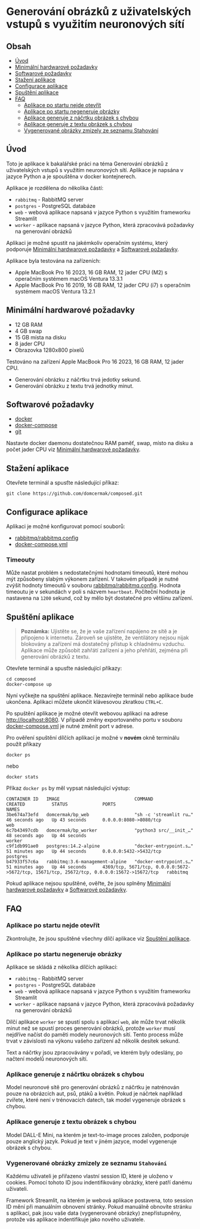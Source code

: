 # Generování obrázků z uživatelských vstupů s využitím neuronových sítí
## Obsah
- [Úvod](#úvod)
- [Minimální hardwarové požadavky](#minimální-hardwarové-požadavky)
- [Softwarové požadavky](#softwarové-požadavky)
- [Stažení aplikace](#stažení-aplikace)
- [Configurace aplikace](#configurace-aplikace)
- [Spuštění aplikace](#spuštění-aplikace)
- [FAQ](#faq)
    - [Aplikace po startu nejde otevřít](#aplikace-po-startu-nejde-otevřít)
    - [Aplikace po startu negeneruje obrázky](#aplikace-po-startu-negeneruje-obrázky)
    - [Aplikace generuje z náčrtku obrázek s chybou](#aplikace-generuje-z-náčrtku-obrázek-s-chybou)
    - [Aplikace generuje z textu obrázek s chybou](#aplikace-generuje-z-textu-obrázek-s-chybou)
    - [Vygenerované obrázky zmizely ze seznamu Stahování](#vygenerované-obrázky-zmizely-ze-seznamu-stahování)

## Úvod

Toto je aplikace k bakalářské práci na téma Generování obrázků z uživatelských vstupů s využitím neuronových sítí. Aplikace je napsána v jazyce Python a je spouštěna v docker kontejnerech. 

Aplikace je rozdělena do několika částí:
- `rabbitmq` - RabbitMQ server
- `postgres` - PostgreSQL databáze
- `web` - webová aplikace napsaná v jazyce Python s využitím frameworku Streamlit
- `worker` - aplikace napsaná v jazyce Python, která zpracovává požadavky na generování obrázků

Aplikaci je možné spustit na jakémkoliv operačním systému, který podporuje [Minimální hardwarové požadavky](#minimální-hardwarové-požadavky) a [Softwarové požadavky](#softwarové-požadavky).

Aplikace byla testována na zařízeních:
- Apple MacBook Pro 16 2023, 16 GB RAM, 12 jader CPU (M2) s operačním systémem macOS Ventura 13.3.1
- Apple MacBook Pro 16 2019, 16 GB RAM, 12 jader CPU (i7) s operačním systémem macOS Ventura 13.2.1

## Minimální hardwarové požadavky
- 12 GB RAM
- 4 GB swap
- 15 GB místa na disku
- 8 jader CPU
- Obrazovka 1280x800 pixelů

Testováno na zařízení Apple MacBook Pro 16 2023, 16 GB RAM, 12 jader CPU.
- Generování obrázku z náčrtku trvá jedotky sekund.
- Generování obrázku z textu trvá jednotky minut.

## Softwarové požadavky
- [docker](https://docs.docker.com/get-docker/)
- [docker-compose](https://docs.docker.com/compose/install/) 
- [git](https://git-scm.com/downloads)

Nastavte docker daemonu dostatečnou RAM paměť, swap, místo na disku a počet jader CPU viz [Minimální hardwarové požadavky](#minimální-hardwarové-požadavky).

## Stažení aplikace
Otevřete terminál a spusťte následující příkaz:

```shell
git clone https://github.com/domcermak/composed.git
```

## Configurace aplikace
Aplikaci je možné konfigurovat pomocí souborů:
- [rabbitmq/rabbitmq.config](./rabbitmq/rabbitmq.config)
- [docker-compose.yml](./docker-compose.yml)

### Timeouty
Může nastat problém s nedostatečnými hodnotami timeoutů, které mohou mýt způsobeny slabým výkonem zařízení.
V takovém případě je nutné zvýšit hodnoty timeoutů v souboru [rabbitmq/rabbitmq.config](./rabbitmq/rabbitmq.config). 
Hodnota timeoutu je v sekundách v poli s názvem `heartbeat`. Počíteční hodnota je nastavena na `1200` sekund, což by mělo být dostatečné pro většinu zařízení.

## Spuštění aplikace

> **Poznámka:**
> Ujistěte se, že je vaše zařízení napájeno ze sítě a je připojeno k internetu.
> Zároveň se ujistěte, že ventilátory nejsou nijak blokovány a zařízení má dostatečný přístup k chladnému vzduchu.
> Aplikace může způsobit zahřátí zařízení a jeho přehřátí, zejména při generování obrázků z textu.

Otevřete terminál a spusťte následující příkazy:
```shell
cd composed
docker-compose up
```

Nyní vyčkejte na spuštění aplikace.
Nezavírejte terminál nebo aplikace bude ukončena. 
Aplikaci můžete ukončit klávesovou zkratkou `CTRL+C`.

Po spuštění aplikace je možné otevřít webovou aplikaci na adrese [http://localhost:8080](http://localhost:8080).
V případě změny exportovaného portu v souboru [docker-compose.yml](./docker-compose.yml) je nutné změnit port v adrese.

Pro ověření spuštění dílčích aplikací je možné v **novém** okně terminálu použít příkazy
```shell
docker ps
```
nebo
```shell
docker stats
```

Příkaz `docker ps` by měl vypsat následující výstup:
```shell
CONTAINER ID   IMAGE                            COMMAND                  CREATED          STATUS             PORTS                                                                                        NAMES
3be674a73efd   domcermak/bp_web                 "sh -c 'streamlit ru…"   46 seconds ago   Up 43 seconds      0.0.0.0:8080->8080/tcp                                                                       web
6c7b43497cdb   domcermak/bp_worker              "python3 src/__init_…"   48 seconds ago   Up 44 seconds                                                                                                   worker
c9f1db991ae0   postgres:14.2-alpine             "docker-entrypoint.s…"   51 minutes ago   Up 44 seconds      0.0.0.0:5432->5432/tcp                                                                       postgres
b47933f57c6a   rabbitmq:3.6-management-alpine   "docker-entrypoint.s…"   51 minutes ago   Up 44 seconds      4369/tcp, 5671/tcp, 0.0.0.0:5672->5672/tcp, 15671/tcp, 25672/tcp, 0.0.0.0:15672->15672/tcp   rabbitmq
```

Pokud aplikace nejsou spuštěné, ověřte, že jsou splněny [Minimální hardwarové požadavky](#minimální-hardwarové-požadavky) a [Softwarové požadavky](#softwarové-požadavky).

## FAQ
### Aplikace po startu nejde otevřít

Zkontrolujte, že jsou spuštěné všechny dílčí aplikace viz [Spuštění aplikace](#spuštění-aplikace).

### Aplikace po startu negeneruje obrázky

Aplikace se skládá z několika dílčích aplikací:
- `rabbitmq` - RabbitMQ server
- `postgres` - PostgreSQL databáze
- `web` - webová aplikace napsaná v jazyce Python s využitím frameworku Streamlit
- `worker` - aplikace napsaná v jazyce Python, která zpracovává požadavky na generování obrázků

Dílčí aplikace `worker` se spustí spolu s aplikací `web`, ale může trvat několik minut než se spustí proces generování obrázků, 
protože `worker` musí nejdříve načíst do paměti modely neuronových sítí. 
Tento process může trvat v závislosti na výkonu vašeho zařízení až několik desítek sekund.

Text a náčrtky jsou zpracovávány v pořadí, ve kterém byly odeslány, po načtení modelů neuronových sítí.

### Aplikace generuje z náčrtku obrázek s chybou

Model neuronové sítě pro generování obrázků z náčrtku je natrénován pouze na obrázcích aut, psů, ptáků a květin. 
Pokud je náčrtek například zvířete, které není v trénovacích datech, tak model vygeneruje obrázek s chybou.

### Aplikace generuje z textu obrázek s chybou

Model DALL-E Mini, na kterém je text-to-image proces založen, podporuje pouze anglický jazyk.
Pokud je text v jiném jazyce, model vygeneruje obrázek s chybou.

### Vygenerované obrázky zmizely ze seznamu `Stahování`

Každému uživateli je přiřazeno vlastní session ID, které je uloženo v cookies.
Pomocí tohoto ID jsou indentifikovány obrázky, které patří danému uživateli.

Framework Streamlit, na kterém je webová aplikace postavena, toto session ID mění při manuálním obnovení stránky. 
Pokud manuálně obnovíte stránku s aplikací, pak jsou vaše data (vygenerované obrázky) znepřístupněny,
protože vás aplikace indentifikuje jako nového uživatele.